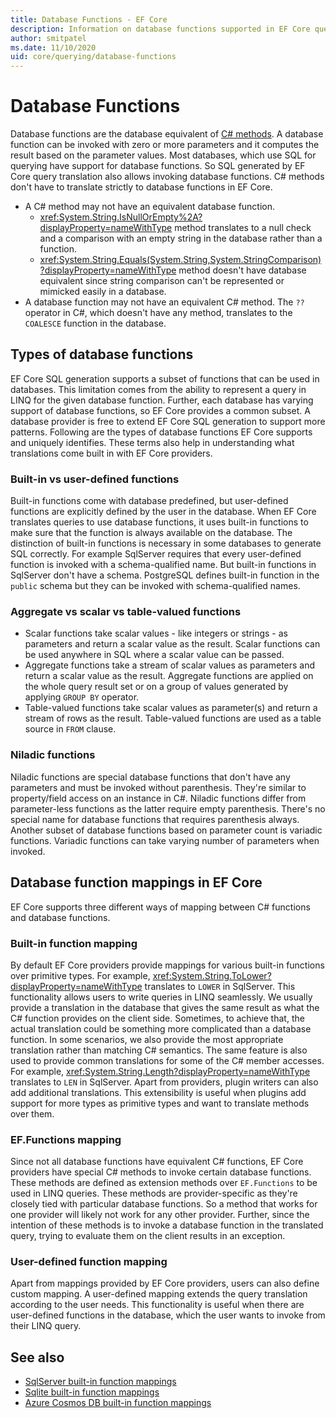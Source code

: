 ```yaml
---
title: Database Functions - EF Core
description: Information on database functions supported in EF Core query translation
author: smitpatel
ms.date: 11/10/2020
uid: core/querying/database-functions
---
```

# Database Functions

Database functions are the database equivalent of [C# methods](/dotnet/csharp/programming-guide/classes-and-structs/methods). A database function can be invoked with zero or more parameters and it computes the result based on the parameter values. Most databases, which use SQL for querying have support for database functions. So SQL generated by EF Core query translation also allows invoking database functions. C# methods don't have to translate strictly to database functions in EF Core.

- A C# method may not have an equivalent database function.
  - <xref:System.String.IsNullOrEmpty%2A?displayProperty=nameWithType> method translates to a null check and a comparison with an empty string in the database rather than a function.
  - <xref:System.String.Equals(System.String,System.StringComparison)?displayProperty=nameWithType> method doesn't have database equivalent since string comparison can't be represented or mimicked easily in a database.
- A database function may not have an equivalent C# method. The `??` operator in C#, which doesn't have any method, translates to the `COALESCE` function in the database.

## Types of database functions

EF Core SQL generation supports a subset of functions that can be used in databases. This limitation comes from the ability to represent a query in LINQ for the given database function. Further, each database has varying support of database functions, so EF Core provides a common subset. A database provider is free to extend EF Core SQL generation to support more patterns. Following are the types of database functions EF Core supports and uniquely identifies. These terms also help in understanding what translations come built in with EF Core providers.

### Built-in vs user-defined functions

Built-in functions come with database predefined, but user-defined functions are explicitly defined by the user in the database. When EF Core translates queries to use database functions, it uses built-in functions to make sure that the function is always available on the database. The distinction of built-in functions is necessary in some databases to generate SQL correctly. For example SqlServer requires that every user-defined function is invoked with a schema-qualified name. But built-in functions in SqlServer don't have a schema. PostgreSQL defines built-in function in the `public` schema but they can be invoked with schema-qualified names.

### Aggregate vs scalar vs table-valued functions

- Scalar functions take scalar values - like integers or strings - as parameters and return a scalar value as the result. Scalar functions can be used anywhere in SQL where a scalar value can be passed.
- Aggregate functions take a stream of scalar values as parameters and return a scalar value as the result. Aggregate functions are applied on the whole query result set or on a group of values generated by applying `GROUP BY` operator.
- Table-valued functions take scalar values as parameter(s) and return a stream of rows as the result. Table-valued functions are used as a table source in `FROM` clause.

### Niladic functions

Niladic functions are special database functions that don't have any parameters and must be invoked without parenthesis. They're similar to property/field access on an instance in C#. Niladic functions differ from parameter-less functions as the latter require empty parenthesis. There's no special name for database functions that requires parenthesis always. Another subset of database functions based on parameter count is variadic functions. Variadic functions can take varying number of parameters when invoked.

## Database function mappings in EF Core

EF Core supports three different ways of mapping between C# functions and database functions.

### Built-in function mapping

By default EF Core providers provide mappings for various built-in functions over primitive types. For example, <xref:System.String.ToLower?displayProperty=nameWithType> translates to `LOWER` in SqlServer. This functionality allows users to write queries in LINQ seamlessly. We usually provide a translation in the database that gives the same result as what the C# function provides on the client side. Sometimes, to achieve that, the actual translation could be something more complicated than a database function. In some scenarios, we also provide the most appropriate translation rather than matching C# semantics. The same feature is also used to provide common translations for some of the C# member accesses. For example, <xref:System.String.Length?displayProperty=nameWithType> translates to `LEN` in SqlServer. Apart from providers, plugin writers can also add additional translations. This extensibility is useful when plugins add support for more types as primitive types and want to translate methods over them.

### EF.Functions mapping

Since not all database functions have equivalent C# functions, EF Core providers have special C# methods to invoke certain database functions. These methods are defined as extension methods over `EF.Functions` to be used in LINQ queries. These methods are provider-specific as they're closely tied with particular database functions. So a method that works for one provider will likely not work for any other provider. Further, since the intention of these methods is to invoke a database function in the translated query, trying to evaluate them on the client results in an exception.

### User-defined function mapping

Apart from mappings provided by EF Core providers, users can also define custom mapping. A user-defined mapping extends the query translation according to the user needs. This functionality is useful when there are user-defined functions in the database, which the user wants to invoke from their LINQ query.

## See also

- [SqlServer built-in function mappings](xref:core/providers/sql-server/functions)
- [Sqlite built-in function mappings](xref:core/providers/sqlite/functions)
- [Azure Cosmos DB built-in function mappings](xref:core/providers/cosmos/functions)
